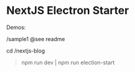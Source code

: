 # NextJS Electron Starter


Demos:

/sample1
@see readme

cd /nextjs-blog
> npm run dev | npm run election-start

